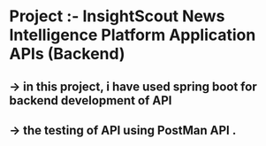 # Project :- InsightScout News Intelligence Platform Application APIs (Backend)
## -> in this project, i have used spring boot for backend development of API
## -> the testing of API using PostMan API . 

